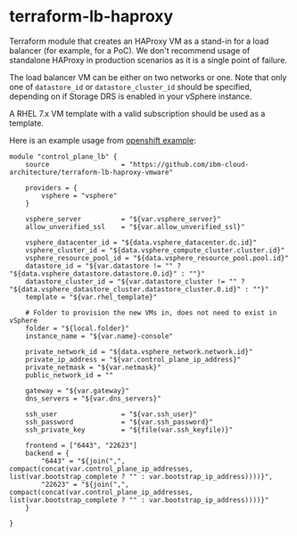 # terraform-lb-haproxy

Terraform module that creates an HAProxy VM as a stand-in for a load balancer (for example, for a PoC).  We don't recommend usage of standalone HAProxy in production scenarios as it is a single point of failure.

The load balancer VM can be either on two networks or one.  Note that only one of `datastore_id` or `datastore_cluster_id` should be specified, depending on if Storage DRS is enabled in your vSphere instance.  

A RHEL 7.x VM template with a valid subscription should be used as a template.

Here is an example usage from [openshift example](https://github.com/ibm-cloud-architecture/terraform-openshift4-vmware-example):

```
module "control_plane_lb" {
    source                  = "https://github.com/ibm-cloud-architecture/terraform-lb-haproxy-vmware"

    providers = {
        vsphere = "vsphere"
    }

    vsphere_server          = "${var.vsphere_server}"
    allow_unverified_ssl    = "${var.allow_unverified_ssl}"
    
    vsphere_datacenter_id = "${data.vsphere_datacenter.dc.id}"
    vsphere_cluster_id = "${data.vsphere_compute_cluster.cluster.id}"
    vsphere_resource_pool_id = "${data.vsphere_resource_pool.pool.id}"
    datastore_id = "${var.datastore != "" ? "${data.vsphere_datastore.datastore.0.id}" : ""}"
    datastore_cluster_id = "${var.datastore_cluster != "" ? "${data.vsphere_datastore_cluster.datastore_cluster.0.id}" : ""}"
    template = "${var.rhel_template}"

    # Folder to provision the new VMs in, does not need to exist in vSphere
    folder = "${local.folder}"
    instance_name = "${var.name}-console"

    private_network_id = "${data.vsphere_network.network.id}"
    private_ip_address = "${var.control_plane_ip_address}"
    private_netmask = "${var.netmask}"
    public_network_id = ""

    gateway = "${var.gateway}"
    dns_servers = "${var.dns_servers}"

    ssh_user                = "${var.ssh_user}"
    ssh_password            = "${var.ssh_password}"
    ssh_private_key         = "${file(var.ssh_keyfile)}"

    frontend = ["6443", "22623"]
    backend = {
        "6443" = "${join(",", compact(concat(var.control_plane_ip_addresses, list(var.bootstrap_complete ? "" : var.bootstrap_ip_address))))}",
        "22623" = "${join(",", compact(concat(var.control_plane_ip_addresses, list(var.bootstrap_complete ? "" : var.bootstrap_ip_address))))}"
    }

}
```